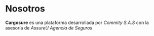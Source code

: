 # Nosotros

**Cargosure** es una plataforma desarrollada por *Commity S.A.S* con la asesoría de *AssureU Agencia de Seguros*